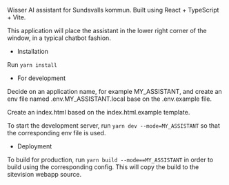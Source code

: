 Wisser AI assistant for Sundsvalls kommun. Built using React + TypeScript + Vite.

This application will place the assistant in the lower right corner of the window, in a typical chatbot fashion.

- Installation

Run `yarn install`

- For development

Decide on an application name, for example MY_ASSISTANT, and create an env file named .env.MY_ASSISTANT.local base on the .env.example file.

Create an index.html based on the index.html.example template.

To start the development server, run `yarn dev --mode=MY_ASSISTANT` so that the corresponding env file is used.

- Deployment

To build for production, run `yarn build --mode==MY_ASSISTANT` in order to build using the corresponding config.
This will copy the build to the sitevision webapp source.
